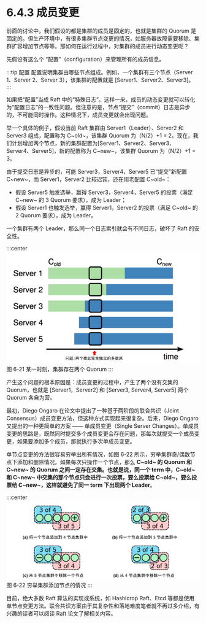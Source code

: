 # 6.4.3 成员变更

前面的讨论中，我们假设的都是集群的成员是固定的，也就是集群的 Quorum 是固定的。但生产环境中，有很多集群节点变更的情况，如服务器故障需要移除、集群扩容增加节点等等。那如何在运行过程中，对集群的成员进行动态变更呢？


先假设有这么个 “配置”（configuration）来管理所有的成员信息。

:::tip 配置
配置说明集群由哪些节点组成。例如，一个集群有三个节点（Server 1、Server 2、Server 3），该集群的配置就是 [Server1、Server2、Server3]。
:::

如果把“配置”当成 Raft 中的“特殊日志”。这样一来，成员的动态变更就可以转化为“配置日志”的一致性问题。但注意的是，节点“提交”（commit）日志是异步的，不可能同时操作。这种情况下，成员变更就会出现问题。

举一个具体的例子，假设当前 Raft 集群由 Server1（Leader）、Server2 和 Server3 组成，配置称为 C~old~，该集群 Quorum 为（N/2）+1 = 2。现在，我们计划增加两个节点，新的集群配置为[Server1、Server2、Server3、Server4、Server5]，新的配置称为 C~new~，该集群 Quorum 为（N/2）+1 = 3。

由于提交日志是异步的，可能 Server3，Server4，Server5 已“提交”新配置 C~new~，而 Server1，Server2 比较迟钝，还在用老配置 C~old~：
- 假设 Server5 触发选举，赢得 Server3，Server4，Server5 的投票（满足 C~new~ 的 3 Quorum 要求），成为 Leader；
- 假设 Server1 也触发选举，赢得 Server1，Server2 的投票（满足 C~old~ 的 2 Quorum 要求），成为 Leader。

一个集群有两个 Leader，那么同一个日志索引就会有不同日志，破坏了 Raft 的安全性。

:::center
  ![](../assets/raft-ConfChange.png) <br/>
  图 6-21 某一时刻，集群存在两个 Quorum 
:::

产生这个问题的根本原因是：成员变更的过程中，产生了两个没有交集的 Quorum，也就是 [Server1，Server2] 和 [Server3, Server4, Server5] 两个 Quorum 各自为营。

最初，Diego Ongaro 在论文中提出了一种基于两阶段的联合共识（Joint Consensus）成员变更方法，但这种方式实现起来很复杂。后来，Diego Ongaro 又提出的一种更简单的方案 —— 单成员变更（Single Server Changes）。单成员变更的思路是，既然同时提交多个成员变更会存在问题，那每次就提交一个成员变更，如果要添加多个成员，那就执行多次单成员变更。

单节点变更的方法很容易穷举出所有情况，如图 6-22 所示，穷举集群奇/偶数节点下添加和删除情况。如果每次只操作一个节点，那么 **C~old~ 的 Quorum 和 C~new~ 的 Quorum 之间一定存在交集。也就是说，同一个 term 中，C~old~ 和 C~new~ 中交集的那个节点只会进行一次投票，要么投票给 C~old~，要么投票给 C~new~，这样就避免了同一 term 下出现两个 Leader**。

:::center
  ![](../assets/raft-single-server.svg) <br/>
  图 6-22 穷举集群添加节点的情况
:::

目前，绝大多数 Raft 算法的实现或系统，如 Hashicrop Raft、Etcd 等都是使用单节点变更方法。联合共识方案由于其复杂性和落地难度笔者就不再过多介绍，有兴趣的读者可以阅读 Raft 论文了解相关内容。